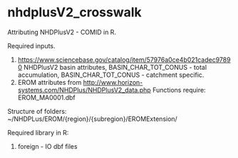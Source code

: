 # nhdplusV2_crosswalk
Attributing NHDPlusV2 - COMID in R.

Required inputs.
1. https://www.sciencebase.gov/catalog/item/57976a0ce4b021cadec97890
NHDPlusV2 basin attributes, BASIN_CHAR_TOT_CONUS - total accumulation, BASIN_CHAR_TOT_CONUS - catchment specific.
2. EROM attributes from http://www.horizon-systems.com/NHDPlus/NHDPlusV2_data.php 
Functions require: EROM_MA0001.dbf

Structure of folders:
~/NHDPLus/EROM/{region}/{subregion}/EROMExtension/

Required library in R:
1. foreign - IO dbf files
